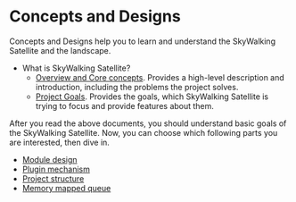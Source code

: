 # Concepts and Designs
Concepts and Designs help you to learn and understand the SkyWalking Satellite and the landscape.

- What is SkyWalking Satellite?
  - [Overview and Core concepts](overview.md). Provides a high-level description and introduction, including the problems the project solves.
  - [Project Goals](project-goals.md). Provides the goals, which SkyWalking Satellite is trying to focus and provide features about them.

After you read the above documents, you should understand basic goals of the SkyWalking Satellite. Now, you can choose which following parts 
you are interested, then dive in.   

- [Module design](./module_design.md)
- [Plugin mechanism](./plugin_mechanism.md)
- [Project structure](./project_structue.md)
- [Memory mapped queue](./mmap-queue.md)
